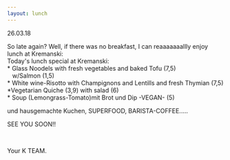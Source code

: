 ```yaml
---
layout: lunch
---
```


26.03.18

So late again? Well, if there was no breakfast, I can reaaaaaaallly enjoy lunch at Kremanski:<br>Today's lunch special at Kremanski:<br>\* Glass Noodels with fresh vegetables and baked Tofu (7,5)<br>&nbsp;&nbsp; w/Salmon (1,5)<br>\* White wine-Risotto with Champignons and Lentills and fresh Thymian (7,5)<br>\*Vegetarian Quiche (3,9) with salad (6)<br>\* Soup (Lemongrass-Tomato)mit Brot und Dip -VEGAN- (5)

und hausgemachte Kuchen, SUPERFOOD, BARISTA-COFFEE.....

SEE YOU SOON!!

&nbsp;

Your K TEAM.
